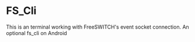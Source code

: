 FS_Cli
======

This is an terminal working with FreeSWITCH's event socket connection. An optional fs_cli on Android